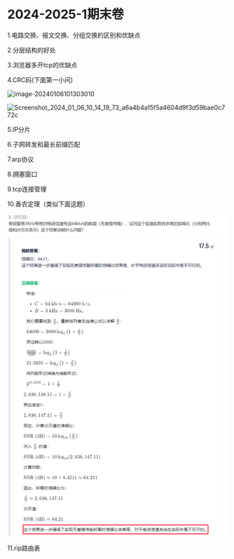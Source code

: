 # 2024-2025-1期末卷



1.电路交换、报文交换、分组交换的区别和优缺点

2.分层结构的好处

3.浏览器多开tcp的优缺点

4.CRC码(下面第一小问)

![image-20240106101303010](https://media.opennet.top/i/2024/01/06/gmigm3-0.png)

![Screenshot_2024_01_06_10_14_19_73_a6a4b4a15f5a4604d9f3d59bae0c772c](https://media.opennet.top/i/2024/01/06/go73wn-0.jpg)

5.IP分片

6.子网转发和最长前缀匹配

7.arp协议

8.拥塞窗口

9.tcp连接管理

10.香农定理（类似下面这题）

![香农](2024-2025-1.assets/香农.png)

11.rip路由表